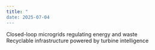 ```yaml
---
title: "
date: 2025-07-04
---
```


Closed-loop microgrids regulating energy and waste  
Recyclable infrastructure powered by turbine intelligence  








